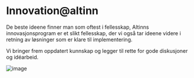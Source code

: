 # Innovation@altinn

De beste ideene finner man som oftest i fellesskap, Altinns innovasjonsprogram er et slikt fellesskap,
der vi også tar ideene videre i retning av løsninger som er klare til implementering.

Vi bringer frem oppdatert kunnskap og legger til rette for gode diskusjoner og idéarbeid.

![image](https://user-images.githubusercontent.com/6088624/120520870-9bd76600-c3d4-11eb-83c0-0d0a1a5a7d25.png)
